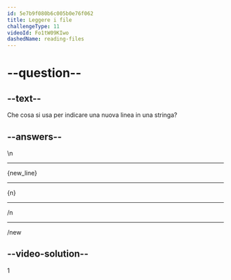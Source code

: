 ```yaml
---
id: 5e7b9f080b6c005b0e76f062
title: Leggere i file
challengeType: 11
videoId: Fo1tW09KIwo
dashedName: reading-files
---
```


# --question--

## --text--

Che cosa si usa per indicare una nuova linea in una stringa?

## --answers--

\\n

---

{new_line}

---

{n}

---

/n

---

/new

## --video-solution--

1

